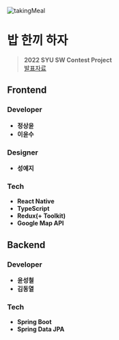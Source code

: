 ![takingMeal](https://github.com/leey00nsu/TakingMeal/assets/101182523/99c416a7-f74e-4bc9-bd20-9ebf3995fc64)
# 밥 한끼 하자
> **2022 SYU SW Contest Project**  
[발표자료](https://drive.google.com/file/d/1_2M-Y0kp_2tEj7TGt7-6xDy0hiPRGUjZ/view?usp=share_link)

## Frontend
### Developer
* **정상윤**
* **이윤수**

### Designer
* **성예지**


### Tech
* **React Native**
* **TypeScript**
* **Redux(+ Toolkit)**
* **Google Map API**

## Backend
### Developer
* **윤성철**
* **김동열**

### Tech
* **Spring Boot**
* **Spring Data JPA**


